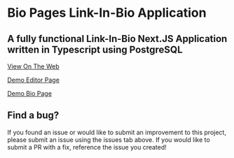 # Bio Pages Link-In-Bio Application


## A fully functional Link-In-Bio Next.JS Application written in Typescript using PostgreSQL 

[View On The Web](https://rybio.link)

[Demo Editor Page](https://rybio.link/demo/dashboard)

[Demo Bio Page](https://rybio.link/demo/p/5)


## Find a bug?

If you found an issue or would like to submit an improvement to this project, please submit an issue using the issues tab above. If you would like to submit a PR with a fix, reference the issue you created!
